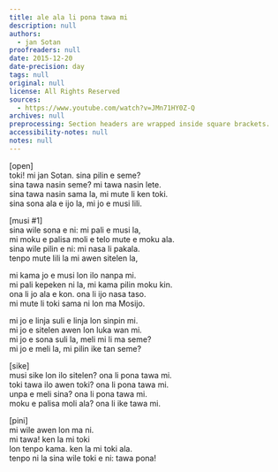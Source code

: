 ```yaml
---
title: ale ala li pona tawa mi
description: null
authors:
  - jan Sotan
proofreaders: null
date: 2015-12-20
date-precision: day
tags: null
original: null
license: All Rights Reserved
sources:
  - https://www.youtube.com/watch?v=JMn71HY0Z-Q
archives: null
preprocessing: Section headers are wrapped inside square brackets.
accessibility-notes: null
notes: null
---
```


\[open]  \
toki! mi jan Sotan. sina pilin e seme?  \
sina tawa nasin seme? mi tawa nasin lete.  \
sina tawa nasin sama la, mi mute li ken toki.  \
sina sona ala e ijo la, mi jo e musi lili.

\[musi #1]  \
sina wile sona e ni: mi pali e musi la,  \
mi moku e palisa moli e telo mute e moku ala.  \
sina wile pilin e ni: mi nasa li pakala.  \
tenpo mute lili la mi awen sitelen la,

mi kama jo e musi lon ilo nanpa mi.  \
mi pali kepeken ni la, mi kama pilin moku kin.  \
ona li jo ala e kon. ona li ijo nasa taso.  \
mi mute li toki sama ni lon ma Mosijo.

mi jo e linja suli e linja lon sinpin mi.  \
mi jo e sitelen awen lon luka wan mi.  \
mi jo e sona suli la, meli mi li ma seme?  \
mi jo e meli la, mi pilin ike tan seme?

\[sike]  \
musi sike lon ilo sitelen? ona li pona tawa mi.  \
toki tawa ilo awen toki? ona li pona tawa mi.  \
unpa e meli sina? ona li pona tawa mi.  \
moku e palisa moli ala? ona li ike tawa mi.

\[pini]  \
mi wile awen lon ma ni.  \
mi tawa! ken la mi toki  \
lon tenpo kama. ken la mi toki ala.  \
tenpo ni la sina wile toki e ni: tawa pona!